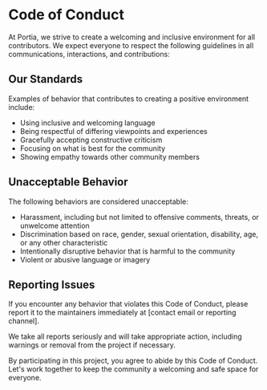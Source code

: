 # Code of Conduct

At Portia, we strive to create a welcoming and inclusive environment for all contributors. We expect everyone to respect the following guidelines in all communications, interactions, and contributions:

## Our Standards

Examples of behavior that contributes to creating a positive environment include:
- Using inclusive and welcoming language
- Being respectful of differing viewpoints and experiences
- Gracefully accepting constructive criticism
- Focusing on what is best for the community
- Showing empathy towards other community members

## Unacceptable Behavior

The following behaviors are considered unacceptable:
- Harassment, including but not limited to offensive comments, threats, or unwelcome attention
- Discrimination based on race, gender, sexual orientation, disability, age, or any other characteristic
- Intentionally disruptive behavior that is harmful to the community
- Violent or abusive language or imagery

## Reporting Issues

If you encounter any behavior that violates this Code of Conduct, please report it to the maintainers immediately at [contact email or reporting channel].

We take all reports seriously and will take appropriate action, including warnings or removal from the project if necessary.

By participating in this project, you agree to abide by this Code of Conduct. Let's work together to keep the community a welcoming and safe space for everyone.
